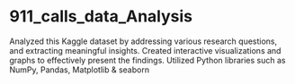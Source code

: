# 911_calls_data_Analysis
Analyzed this Kaggle dataset by addressing various research questions, and extracting meaningful insights. Created interactive visualizations and graphs to effectively present the findings.
Utilized Python libraries such as NumPy, Pandas, Matplotlib & seaborn


